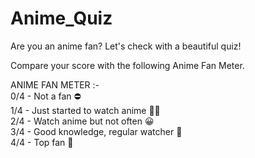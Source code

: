 # Anime_Quiz
Are you an anime fan? Let's check with a beautiful quiz!

Compare your score with the following Anime Fan Meter.

ANIME FAN METER :-  
0/4 - Not a fan ⛔  
1/4 - Just started to watch anime 🤝🏻  
2/4 - Watch anime but not often 😀  
3/4 - Good knowledge, regular watcher 🥳  
4/4 - Top fan 👑
